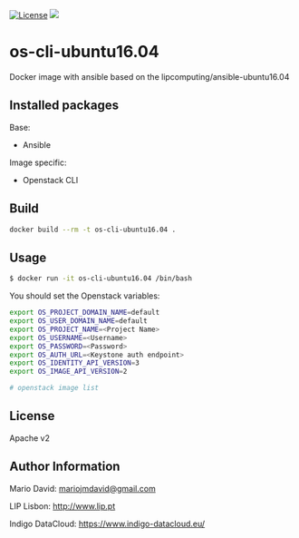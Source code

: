 [![License](http://img.shields.io/:license-apache-blue.svg?style=flat-square)](http://www.apache.org/licenses/LICENSE-2.0.html)
[![](https://images.microbadger.com/badges/image/lipcomputing/os-cli-ubuntu16.04.svg)](http://microbadger.com/images/lipcomputing/os-cli-ubuntu16.04 "Get your own image badge on microbadger.com")

# os-cli-ubuntu16.04

Docker image with ansible based on the lipcomputing/ansible-ubuntu16.04

## Installed packages

Base:
- Ansible

Image specific:
- Openstack CLI

## Build

```bash
docker build --rm -t os-cli-ubuntu16.04 .
```

## Usage

```bash
$ docker run -it os-cli-ubuntu16.04 /bin/bash
```

You should set the Openstack variables:

```bash
export OS_PROJECT_DOMAIN_NAME=default
export OS_USER_DOMAIN_NAME=default
export OS_PROJECT_NAME=<Project Name>
export OS_USERNAME=<Username>
export OS_PASSWORD=<Password>
export OS_AUTH_URL=<Keystone auth endpoint>
export OS_IDENTITY_API_VERSION=3
export OS_IMAGE_API_VERSION=2
```

```bash
# openstack image list
```

License
-------

Apache v2

Author Information
------------------

Mario David: <mariojmdavid@gmail.com>

LIP Lisbon: http://www.lip.pt

Indigo DataCloud: https://www.indigo-datacloud.eu/


